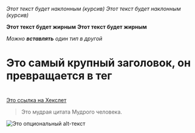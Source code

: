 *Этот текст будет наклонным (курсив)*
_Этот текст будет наклонным (курсив)_

**Этот текст будет жирным**
__Этот текст будет жирным__

_Можно **вставлять** один тип в другой_

# Это самый крупный заголовок, он превращается в тег <h1>
## <h2>
### <h3>
#### <h4>
##### <h5>
###### <h6>


[Это ссылка на Хекслет](https://hexlet.io)
> Это мудрая цитата
> Мудрого человека.

![Это опциональный alt-текст](/assets/images/markdown/markdown.png)